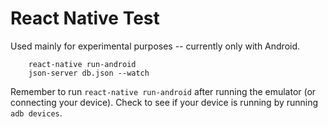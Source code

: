 # React Native Test

Used mainly for experimental purposes -- currently only with Android.
```
	react-native run-android
	json-server db.json --watch
```

Remember to run ```react-native run-android``` after running the emulator (or connecting your device). Check to see if your device is running by running ```adb devices```.